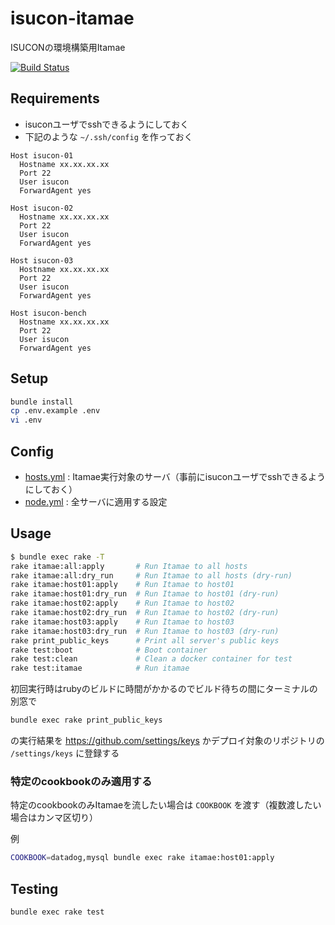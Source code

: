 # isucon-itamae
ISUCONの環境構築用Itamae

[![Build Status](https://github.com/sue445/isucon-itamae/workflows/test/badge.svg?branch=main)](https://github.com/sue445/isucon-itamae/actions?query=workflow%3Atest)

## Requirements
* isuconユーザでsshできるようにしておく
* 下記のような `~/.ssh/config` を作っておく

```
Host isucon-01
  Hostname xx.xx.xx.xx
  Port 22
  User isucon
  ForwardAgent yes

Host isucon-02
  Hostname xx.xx.xx.xx
  Port 22
  User isucon
  ForwardAgent yes

Host isucon-03
  Hostname xx.xx.xx.xx
  Port 22
  User isucon
  ForwardAgent yes

Host isucon-bench
  Hostname xx.xx.xx.xx
  Port 22
  User isucon
  ForwardAgent yes
```

## Setup
```bash
bundle install
cp .env.example .env
vi .env
```

## Config
* [hosts.yml](hosts.yml) : Itamae実行対象のサーバ（事前にisuconユーザでsshできるようにしておく）
* [node.yml](node.yml) : 全サーバに適用する設定

## Usage
```bash
$ bundle exec rake -T
rake itamae:all:apply       # Run Itamae to all hosts
rake itamae:all:dry_run     # Run Itamae to all hosts (dry-run)
rake itamae:host01:apply    # Run Itamae to host01
rake itamae:host01:dry_run  # Run Itamae to host01 (dry-run)
rake itamae:host02:apply    # Run Itamae to host02
rake itamae:host02:dry_run  # Run Itamae to host02 (dry-run)
rake itamae:host03:apply    # Run Itamae to host03
rake itamae:host03:dry_run  # Run Itamae to host03 (dry-run)
rake print_public_keys      # Print all server's public keys
rake test:boot              # Boot container
rake test:clean             # Clean a docker container for test
rake test:itamae            # Run itamae
```

初回実行時はrubyのビルドに時間がかかるのでビルド待ちの間にターミナルの別窓で

```bash
bundle exec rake print_public_keys
```

の実行結果を https://github.com/settings/keys かデプロイ対象のリポジトリの `/settings/keys` に登録する

### 特定のcookbookのみ適用する
特定のcookbookのみItamaeを流したい場合は `COOKBOOK` を渡す（複数渡したい場合はカンマ区切り）

例

```bash
COOKBOOK=datadog,mysql bundle exec rake itamae:host01:apply
```

## Testing
```bash
bundle exec rake test
```
